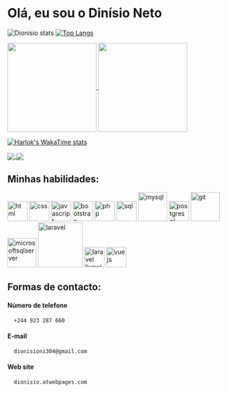 # Olá, eu sou o Dinísio Neto

![Dionísio stats](https://github-readme-stats.vercel.app/api?username=DionsioNeto&show_icons=true&theme=transparent)
[![Top Langs](https://github-readme-stats.vercel.app/api/top-langs/?username=DionsioNeto)](https://github.com/anuraghazra/github-readme-stats)

<a href="https://github.com/anuraghazra/github-readme-stats">
  <img height=200 align="center" src="https://github-readme-stats.vercel.app/api?username=anuraghazra" />
</a>
<a href="https://github.com/anuraghazra/convoychat">
  <img height=200 align="center" src="https://github-readme-stats.vercel.app/api/top-langs?username=anuraghazra&layout=compact&langs_count=8&card_width=320" />
</a>

[![Harlok's WakaTime stats](https://github-readme-stats.vercel.app/api/wakatime?username=ffflabs)](https://github.com/anuraghazra/github-readme-stats)


<a href="https://github.com/anuraghazra/github-readme-stats">
  <img align="center" src="https://github-readme-stats.vercel.app/api/pin/?username=anuraghazra&repo=github-readme-stats" />
</a>
<a href="https://github.com/anuraghazra/convoychat">
  <img align="center" src="https://github-readme-stats.vercel.app/api/pin/?username=anuraghazra&repo=convoychat" />
</a>



## Minhas habilidades:

<div>
  <img src="https://cdn.jsdelivr.net/gh/devicons/devicon@latest/icons/html5/html5-original-wordmark.svg"  width="45" alt="html"/>
  <img src="https://cdn.jsdelivr.net/gh/devicons/devicon@latest/icons/css3/css3-original-wordmark.svg"  width="45" alt="css"/>
  <img src="https://cdn.jsdelivr.net/gh/devicons/devicon@latest/icons/javascript/javascript-original.svg"  width="45" alt="javascript"/>
  <img src="https://cdn.jsdelivr.net/gh/devicons/devicon@latest/icons/bootstrap/bootstrap-original.svg"  width="45" alt="bootstrap"/>
  <img src="https://cdn.jsdelivr.net/gh/devicons/devicon@latest/icons/php/php-original.svg"  width="45" alt="php"/>
  <img src="https://cdn.jsdelivr.net/gh/devicons/devicon@latest/icons/azuresqldatabase/azuresqldatabase-original.svg"  width="45" alt="sql"/>
  <img src="https://cdn.jsdelivr.net/gh/devicons/devicon@latest/icons/mysql/mysql-original-wordmark.svg"  width="65" alt="mysql"/>
  <img src="https://cdn.jsdelivr.net/gh/devicons/devicon@latest/icons/postgresql/postgresql-original-wordmark.svg"  width="45" alt="postgresql"/>
  <img src="https://cdn.jsdelivr.net/gh/devicons/devicon@latest/icons/git/git-original-wordmark.svg"  width="65" alt="git"/>
  <img src="https://cdn.jsdelivr.net/gh/devicons/devicon@latest/icons/microsoftsqlserver/microsoftsqlserver-plain-wordmark.svg"  width="65" alt="microsoftsqlserver"/>
  <img src="https://cdn.jsdelivr.net/gh/devicons/devicon@latest/icons/laravel/laravel-original-wordmark.svg"  width="100" alt="laravel"/>
  <img src="https://cdn.jsdelivr.net/gh/devicons/devicon@latest/icons/livewire/livewire-original-wordmark.svg"  width="45" alt="laravel livewire"/>
  <img src="https://cdn.jsdelivr.net/gh/devicons/devicon@latest/icons/vuejs/vuejs-original-wordmark.svg" width="45" alt="vue js"/>
          
<!--   <img src="https://cdn.jsdelivr.net/gh/devicons/devicon@latest/icons/sass/sass-original.svg"  width="45" alt="html"/>height="100px"  -->
<!--   <img src="https://cdn.jsdelivr.net/gh/devicons/devicon@latest/icons/tailwindcss/tailwindcss-original-wordmark.svg"  width="45" alt="html"/> -->
</div>

## Formas de contacto:

#### Número de telefone

      +244 923 287 660

#### E-mail

      dionisioni304@gmail.com

#### Web site

      dionisio.atwebpages.com
